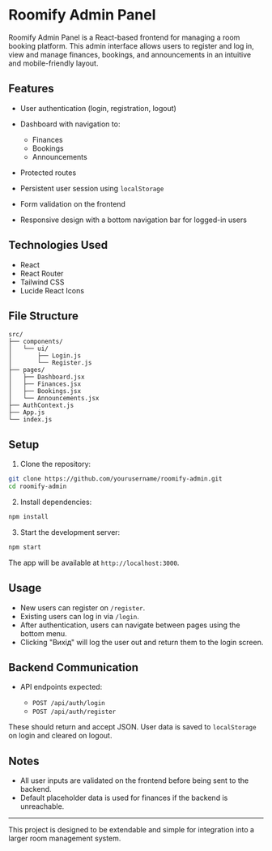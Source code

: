 # Roomify Admin Panel

Roomify Admin Panel is a React-based frontend for managing a room booking platform. This admin interface allows users to register and log in, view and manage finances, bookings, and announcements in an intuitive and mobile-friendly layout.

## Features

* User authentication (login, registration, logout)
* Dashboard with navigation to:

  * Finances
  * Bookings
  * Announcements
* Protected routes
* Persistent user session using `localStorage`
* Form validation on the frontend
* Responsive design with a bottom navigation bar for logged-in users

## Technologies Used

* React
* React Router
* Tailwind CSS
* Lucide React Icons

## File Structure

```
src/
├── components/
│   └── ui/
│       ├── Login.js
│       └── Register.js
├── pages/
│   ├── Dashboard.jsx
│   ├── Finances.jsx
│   ├── Bookings.jsx
│   └── Announcements.jsx
├── AuthContext.js
├── App.js
└── index.js
```

## Setup

1. Clone the repository:

```bash
git clone https://github.com/yourusername/roomify-admin.git
cd roomify-admin
```

2. Install dependencies:

```bash
npm install
```

3. Start the development server:

```bash
npm start
```

The app will be available at `http://localhost:3000`.

## Usage

* New users can register on `/register`.
* Existing users can log in via `/login`.
* After authentication, users can navigate between pages using the bottom menu.
* Clicking "Вихід" will log the user out and return them to the login screen.

## Backend Communication

* API endpoints expected:

  * `POST /api/auth/login`
  * `POST /api/auth/register`

These should return and accept JSON. User data is saved to `localStorage` on login and cleared on logout.

## Notes

* All user inputs are validated on the frontend before being sent to the backend.
* Default placeholder data is used for finances if the backend is unreachable.

---

This project is designed to be extendable and simple for integration into a larger room management system.

